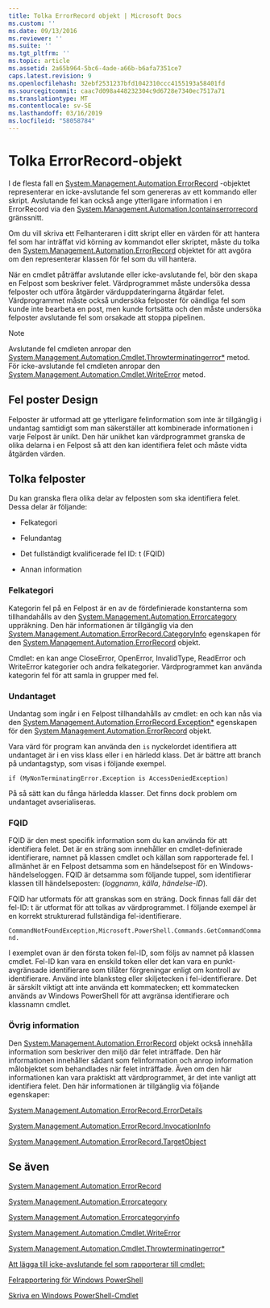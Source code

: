 ```yaml
---
title: Tolka ErrorRecord objekt | Microsoft Docs
ms.custom: ''
ms.date: 09/13/2016
ms.reviewer: ''
ms.suite: ''
ms.tgt_pltfrm: ''
ms.topic: article
ms.assetid: 2a65b964-5bc6-4ade-a66b-b6afa7351ce7
caps.latest.revision: 9
ms.openlocfilehash: 32ebf2531237bfd1042310ccc4155193a58401fd
ms.sourcegitcommit: caac7d098a448232304c9d6728e7340ec7517a71
ms.translationtype: MT
ms.contentlocale: sv-SE
ms.lasthandoff: 03/16/2019
ms.locfileid: "58058784"
---
```

# <a name="interpreting-errorrecord-objects"></a>Tolka ErrorRecord-objekt

I de flesta fall en [System.Management.Automation.ErrorRecord](/dotnet/api/System.Management.Automation.ErrorRecord) -objektet representerar en icke-avslutande fel som genereras av ett kommando eller skript. Avslutande fel kan också ange ytterligare information i en ErrorRecord via den [System.Management.Automation.Icontainserrorrecord](/dotnet/api/System.Management.Automation.IContainsErrorRecord) gränssnitt.

Om du vill skriva ett Felhanteraren i ditt skript eller en värden för att hantera fel som har inträffat vid körning av kommandot eller skriptet, måste du tolka den [System.Management.Automation.ErrorRecord](/dotnet/api/System.Management.Automation.ErrorRecord) objektet för att avgöra om den representerar klassen för fel som du vill hantera.

När en cmdlet påträffar avslutande eller icke-avslutande fel, bör den skapa en Felpost som beskriver felet. Värdprogrammet måste undersöka dessa felposter och utföra åtgärder värduppdateringarna åtgärdar felet. Värdprogrammet måste också undersöka felposter för oändliga fel som kunde inte bearbeta en post, men kunde fortsätta och den måste undersöka felposter avslutande fel som orsakade att stoppa pipelinen.

> [!NOTE]
> Avslutande fel cmdleten anropar den [System.Management.Automation.Cmdlet.Throwterminatingerror*](/dotnet/api/System.Management.Automation.Cmdlet.ThrowTerminatingError) metod. För icke-avslutande fel cmdleten anropar den [System.Management.Automation.Cmdlet.WriteError](/dotnet/api/System.Management.Automation.Cmdlet.WriteError) metod.

## <a name="error-record-design"></a>Fel poster Design

Felposter är utformad att ge ytterligare felinformation som inte är tillgänglig i undantag samtidigt som man säkerställer att kombinerade informationen i varje Felpost är unikt. Den här unikhet kan värdprogrammet granska de olika delarna i en Felpost så att den kan identifiera felet och måste vidta åtgärden värden.

## <a name="interpreting-error-records"></a>Tolka felposter

Du kan granska flera olika delar av felposten som ska identifiera felet. Dessa delar är följande:

- Felkategori

- Felundantag

- Det fullständigt kvalificerade fel ID: t (FQID)

- Annan information

### <a name="the-error-category"></a>Felkategori

Kategorin fel på en Felpost är en av de fördefinierade konstanterna som tillhandahålls av den [System.Management.Automation.Errorcategory](/dotnet/api/System.Management.Automation.ErrorCategory) uppräkning. Den här informationen är tillgänglig via den [System.Management.Automation.ErrorRecord.CategoryInfo](/dotnet/api/System.Management.Automation.ErrorRecord.CategoryInfo) egenskapen för den [System.Management.Automation.ErrorRecord](/dotnet/api/System.Management.Automation.ErrorRecord) objekt.

Cmdlet: en kan ange CloseError, OpenError, InvalidType, ReadError och WriteError kategorier och andra felkategorier. Värdprogrammet kan använda kategorin fel för att samla in grupper med fel.

### <a name="the-exception"></a>Undantaget

Undantag som ingår i en Felpost tillhandahålls av cmdlet: en och kan nås via den [System.Management.Automation.ErrorRecord.Exception*](/dotnet/api/System.Management.Automation.ErrorRecord.Exception) egenskapen för den [ System.Management.Automation.ErrorRecord](/dotnet/api/System.Management.Automation.ErrorRecord) objekt.

Vara värd för program kan använda den `is` nyckelordet identifiera att undantaget är i en viss klass eller i en härledd klass. Det är bättre att branch på undantagstyp, som visas i följande exempel.

`if (MyNonTerminatingError.Exception is AccessDeniedException)`

På så sätt kan du fånga härledda klasser. Det finns dock problem om undantaget avserialiseras.

### <a name="the-fqid"></a>FQID

FQID är den mest specifik information som du kan använda för att identifiera felet. Det är en sträng som innehåller en cmdlet-definierade identifierare, namnet på klassen cmdlet och källan som rapporterade fel. I allmänhet är en Felpost detsamma som en händelsepost för en Windows-händelseloggen. FQID är detsamma som följande tuppel, som identifierar klassen till händelseposten: (*loggnamn*, *källa*, *händelse-ID*).

FQID har utformats för att granskas som en sträng. Dock finnas fall där det fel-ID: t är utformat för att tolkas av värdprogrammet. I följande exempel är en korrekt strukturerad fullständiga fel-identifierare.

`CommandNotFoundException,Microsoft.PowerShell.Commands.GetCommandCommand.`

I exemplet ovan är den första token fel-ID, som följs av namnet på klassen cmdlet. Fel-ID kan vara en enskild token eller det kan vara en punkt-avgränsade identifierare som tillåter förgreningar enligt om kontroll av identifierare. Använd inte blanksteg eller skiljetecken i fel-identifierare. Det är särskilt viktigt att inte använda ett kommatecken; ett kommatecken används av Windows PowerShell för att avgränsa identifierare och klassnamn cmdlet.

### <a name="other-information"></a>Övrig information

Den [System.Management.Automation.ErrorRecord](/dotnet/api/System.Management.Automation.ErrorRecord) objekt också innehålla information som beskriver den miljö där felet inträffade. Den här informationen innehåller sådant som felinformation och anrop information målobjektet som behandlades när felet inträffade. Även om den här informationen kan vara praktiskt att värdprogrammet, är det inte vanligt att identifiera felet. Den här informationen är tillgänglig via följande egenskaper:

[System.Management.Automation.ErrorRecord.ErrorDetails](/dotnet/api/System.Management.Automation.ErrorRecord.ErrorDetails)

[System.Management.Automation.ErrorRecord.InvocationInfo](/dotnet/api/System.Management.Automation.ErrorRecord.InvocationInfo)

[System.Management.Automation.ErrorRecord.TargetObject](/dotnet/api/System.Management.Automation.ErrorRecord.TargetObject)

## <a name="see-also"></a>Se även

[System.Management.Automation.ErrorRecord](/dotnet/api/System.Management.Automation.ErrorRecord)

[System.Management.Automation.Errorcategory](/dotnet/api/System.Management.Automation.ErrorCategory)

[System.Management.Automation.Errorcategoryinfo](/dotnet/api/System.Management.Automation.ErrorCategoryInfo)

[System.Management.Automation.Cmdlet.WriteError](/dotnet/api/System.Management.Automation.Cmdlet.WriteError)

[System.Management.Automation.Cmdlet.Throwterminatingerror*](/dotnet/api/System.Management.Automation.Cmdlet.ThrowTerminatingError)

[Att lägga till icke-avslutande fel som rapporterar till cmdlet:](./adding-non-terminating-error-reporting-to-your-cmdlet.md)

[Felrapportering för Windows PowerShell](./error-reporting-concepts.md)

[Skriva en Windows PowerShell-Cmdlet](./writing-a-windows-powershell-cmdlet.md)
